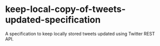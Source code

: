 # keep-local-copy-of-tweets-updated-specification
A specification to keep locally stored tweets updated using Twitter REST API.
